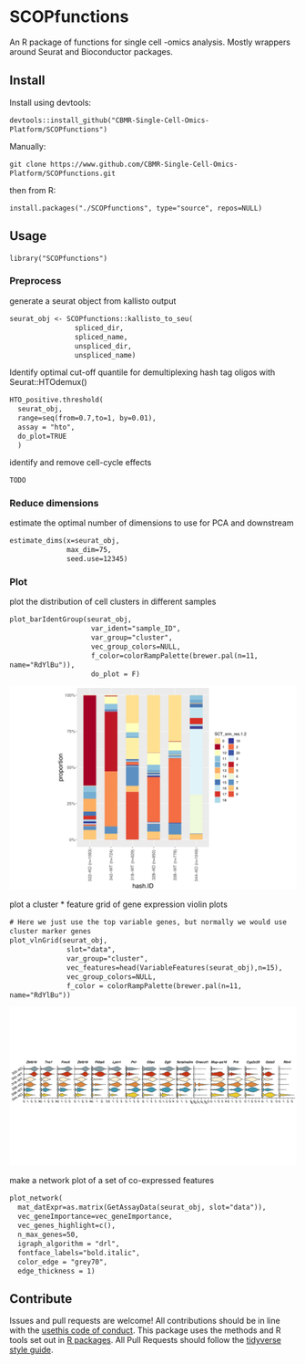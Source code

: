 
<!-- README.md is generated from README.Rmd. Please edit that file -->

# SCOPfunctions

<!-- badges: start -->

<!-- badges: end -->

An R package of functions for single cell -omics analysis. Mostly
wrappers around Seurat and Bioconductor packages.

## Install

Install using devtools:

    devtools::install_github("CBMR-Single-Cell-Omics-Platform/SCOPfunctions")

Manually:

    git clone https://www.github.com/CBMR-Single-Cell-Omics-Platform/SCOPfunctions.git 

then from R:

    install.packages("./SCOPfunctions", type="source", repos=NULL)

## Usage

    library("SCOPfunctions")

### Preprocess

generate a seurat object from kallisto output

    seurat_obj <- SCOPfunctions::kallisto_to_seu(
                    spliced_dir,
                    spliced_name,
                    unspliced_dir,
                    unspliced_name)

Identify optimal cut-off quantile for demultiplexing hash tag oligos
with Seurat::HTOdemux()

    HTO_positive.threshold(
      seurat_obj,
      range=seq(from=0.7,to=1, by=0.01),
      assay = "hto",
      do_plot=TRUE
      ) 

identify and remove cell-cycle effects

    TODO

### Reduce dimensions

estimate the optimal number of dimensions to use for PCA and downstream

    estimate_dims(x=seurat_obj,
                  max_dim=75,
                  seed.use=12345)

### Plot

plot the distribution of cell clusters in different samples

    plot_barIdentGroup(seurat_obj,
                        var_ident="sample_ID",
                        var_group="cluster",
                        vec_group_colors=NULL,
                        f_color=colorRampPalette(brewer.pal(n=11, name="RdYlBu")),
                        do_plot = F)

![networkplot](./assets/barplot.png)

plot a cluster \* feature grid of gene expression violin plots

    # Here we just use the top variable genes, but normally we would use cluster marker genes
    plot_vlnGrid(seurat_obj,
                  slot="data",
                  var_group="cluster",
                  vec_features=head(VariableFeatures(seurat_obj),n=15),
                  vec_group_colors=NULL,
                  f_color = colorRampPalette(brewer.pal(n=11, name="RdYlBu"))

![networkplot](./assets/vlnplot.png)

make a network plot of a set of co-expressed features

    plot_network(
      mat_datExpr=as.matrix(GetAssayData(seurat_obj, slot="data")),
      vec_geneImportance=vec_geneImportance,
      vec_genes_highlight=c(),
      n_max_genes=50,
      igraph_algorithm = "drl",
      fontface_labels="bold.italic",
      color_edge = "grey70",
      edge_thickness = 1)

## Contribute

Issues and pull requests are welcome\! All contributions should be in
line with the [usethis code of
conduct](https://usethis.r-lib.org/CODE_OF_CONDUCT.html). This package
uses the methods and R tools set out in [R
packages](https://r-pkgs.org/intro.html). All Pull Requests should
follow the [tidyverse style
guide](https://style.tidyverse.org/documentation.html).

